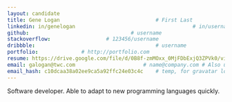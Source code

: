 ```yaml
---
layout: candidate
title: Gene Logan								# First Last
linkedin: in/genelogan										# in/username or pub/username
github:  								# username
stackoverflow: 					# 123456/username
dribbble: 										# username
portfolio:   			# http://portfolio.com
resume: https://drive.google.com/file/d/0B8f-zmMOxx_0MjFDbExjQ3ZPVk0/view?usp=sharing
email: galogan@twc.com 						# name@company.com # Also used for gravatar lookup
email_hash: c10dcaa38a02ee9ca5a92ffc24e03c4c 	# temp, for gravatar lookup
---
```


Software developer. Able to adapt to new programming languages quickly.
